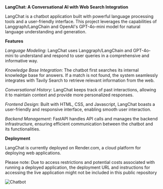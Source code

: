 **LangChat: A Conversational AI with Web Search Integration**

LangChat is a chatbot application built with powerful language processing tools and a user-friendly interface. This project leverages the capabilities of Langgraph/LangChain and OpenAI's GPT-4o-mini model for natural language understanding and generation.

**Features**

_Language Modeling_:  LangChat uses Langgraph/LangChain and GPT-4o-mini to understand and respond to user queries in a comprehensive and informative way.

_Knowledge Base Integration_:  The chatbot first searches its internal knowledge base for answers. If a match is not found, the system seamlessly integrates with Tavily Search to retrieve relevant information from the web.

_Conversational History_:  LangChat keeps track of past interactions, allowing it to maintain context and provide more personalized responses.

_Frontend Design_:  Built with HTML, CSS, and Javascript, LangChat boasts a user-friendly and responsive interface, enabling smooth user interaction.

_Backend Management_:  FastAPI handles API calls and manages the backend infrastructure, ensuring efficient communication between the chatbot and its functionalities.

**Deployment**

LangChat is currently deployed on Render.com, a cloud platform for deploying web applications.

Please note: Due to access restrictions and potential costs associated with running a deployed application, the deployment URL and instructions for accessing the live application might not be included in this public repository

![Chatbot](https://github.com/user-attachments/assets/846337e5-5d19-489b-b2f1-e207628035d0)
